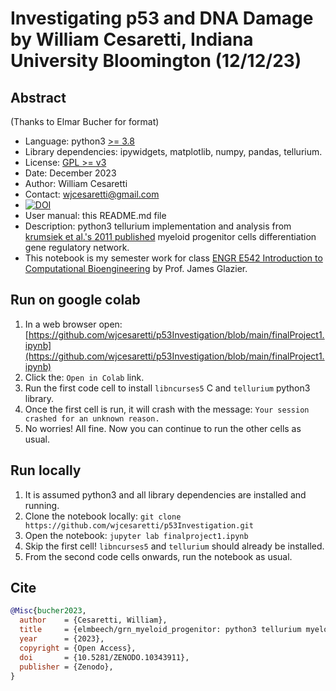 # Investigating p53 and DNA Damage by William Cesaretti, Indiana University Bloomington (12/12/23)

## Abstract 
(Thanks to Elmar Bucher for format)
+ Language: python3 [>= 3.8](https://devguide.python.org/versions/)
+ Library dependencies: ipywidgets, matplotlib, numpy, pandas, tellurium.
+ License: [GPL >= v3](https://www.gnu.org/licenses/gpl-3.0.en.html)
+ Date: December 2023
+ Author: William Cesaretti
+ Contact: wjcesaretti@gmail.com
+ [![DOI](https://zenodo.org/badge/728492800.svg)](https://zenodo.org/doi/10.5281/zenodo.10343911)
+ User manual: this README.md file
+ Description:
  python3 tellurium implementation and analysis from
  [krumsiek et al.'s 2011 published](https://doi.org/10.1371/journal.pone.0022649)
  myeloid progenitor cells differentiation gene regulatory network.
+ This notebook is my semester work for class [ENGR E542 Introduction to Computational Bioengineering](https://academics.iu.edu/courses/bloomington/engr-e-542-introduction-to-computational-bioengineering.html) by Prof. James Glazier.

## Run on google colab
1. In a web browser open:
   [https://github.com/wjcesaretti/p53Investigation/blob/main/finalProject1.ipynb](https://github.com/wjcesaretti/p53Investigation/blob/main/finalProject1.ipynb)
1. Click the: `Open in Colab` link.
1. Run the first code cell to install `libncurses5` C and `tellurium` python3 library.
1. Once the first cell is run, it will crash with the message: `Your session crashed for an unknown reason.`
1. No worries! All fine. Now you can continue to run the other cells as usual.

## Run locally
1. It is assumed python3 and all library dependencies are installed and running.
1. Clone the notebook locally: `git clone https://github.com/wjcesaretti/p53Investigation.git`
1. Open the notebook: `jupyter lab finalproject1.ipynb`
1. Skip the first cell! `libncurses5` and `tellurium` should already be installed.
1. From the second code cells onwards, run the notebook as usual.

## Cite
```bibtex
@Misc{bucher2023,
  author    = {Cesaretti, William},
  title     = {elmbeech/grn_myeloid_progenitor: python3 tellurium myeloid progenitor cells differentiation gene regulatory network implementation and analysis.},
  year      = {2023},
  copyright = {Open Access},
  doi       = {10.5281/ZENODO.10343911},
  publisher = {Zenodo},
}
```
